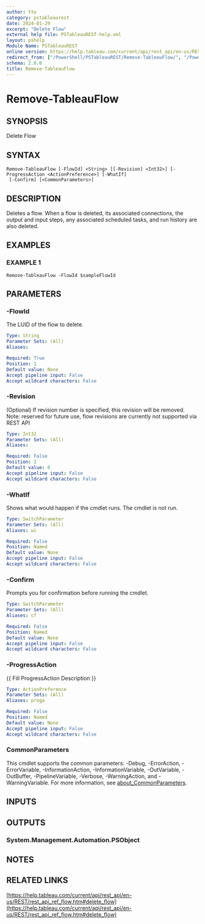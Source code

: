 ```yaml
---
author: tto
category: pstableaurest
date: 2024-01-29
excerpt: "Delete Flow"
external help file: PSTableauREST-help.xml
layout: pshelp
Module Name: PSTableauREST
online version: https://help.tableau.com/current/api/rest_api/en-us/REST/rest_api_ref_flow.htm#delete_flow
redirect_from: ["/PowerShell/PSTableauREST/Remove-TableauFlow/", "/PowerShell/PSTableauREST/remove-tableauflow/", "/PowerShell/remove-tableauflow/"]
schema: 2.0.0
title: Remove-TableauFlow
---
```


# Remove-TableauFlow

## SYNOPSIS
Delete Flow

## SYNTAX

```
Remove-TableauFlow [-FlowId] <String> [[-Revision] <Int32>] [-ProgressAction <ActionPreference>] [-WhatIf]
 [-Confirm] [<CommonParameters>]
```

## DESCRIPTION
Deletes a flow.
When a flow is deleted, its associated connections, the output and input steps, any associated scheduled tasks, and run history are also deleted.

## EXAMPLES

### EXAMPLE 1
```
Remove-TableauFlow -FlowId $sampleFlowId
```

## PARAMETERS

### -FlowId
The LUID of the flow to delete.

```yaml
Type: String
Parameter Sets: (All)
Aliases:

Required: True
Position: 1
Default value: None
Accept pipeline input: False
Accept wildcard characters: False
```

### -Revision
(Optional) If revision number is specified, this revision will be removed.
Note: reserved for future use, flow revisions are currently not supported via REST API

```yaml
Type: Int32
Parameter Sets: (All)
Aliases:

Required: False
Position: 2
Default value: 0
Accept pipeline input: False
Accept wildcard characters: False
```

### -WhatIf
Shows what would happen if the cmdlet runs.
The cmdlet is not run.

```yaml
Type: SwitchParameter
Parameter Sets: (All)
Aliases: wi

Required: False
Position: Named
Default value: None
Accept pipeline input: False
Accept wildcard characters: False
```

### -Confirm
Prompts you for confirmation before running the cmdlet.

```yaml
Type: SwitchParameter
Parameter Sets: (All)
Aliases: cf

Required: False
Position: Named
Default value: None
Accept pipeline input: False
Accept wildcard characters: False
```

### -ProgressAction
{{ Fill ProgressAction Description }}

```yaml
Type: ActionPreference
Parameter Sets: (All)
Aliases: proga

Required: False
Position: Named
Default value: None
Accept pipeline input: False
Accept wildcard characters: False
```

### CommonParameters
This cmdlet supports the common parameters: -Debug, -ErrorAction, -ErrorVariable, -InformationAction, -InformationVariable, -OutVariable, -OutBuffer, -PipelineVariable, -Verbose, -WarningAction, and -WarningVariable. For more information, see [about_CommonParameters](http://go.microsoft.com/fwlink/?LinkID=113216).

## INPUTS

## OUTPUTS

### System.Management.Automation.PSObject
## NOTES

## RELATED LINKS

[https://help.tableau.com/current/api/rest_api/en-us/REST/rest_api_ref_flow.htm#delete_flow](https://help.tableau.com/current/api/rest_api/en-us/REST/rest_api_ref_flow.htm#delete_flow)

